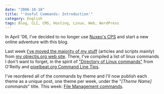 ```yaml
---
date: "2006-10-18"
title: "'Useful Commands: Introduction'"
category: English
tags: Blog, CLI, CMS, Hosting, Linux, Web, WordPress
---
```


In April '06, I've decided to no longer use [Nuxeo's CPS](https://www.cps-project.org) and start a new online adventure with this blog.

Last week [I've moved the majority of my stuff]({filename}/2006/old-site-to-blog-merge-in-progress.md) (articles and scripts mainly) from [my objectis.org web site](https://kevin.objectis.net). There, I've compiled a list of linux commands I don't want to forget, in the spirit of ["Directory of Linux commands"](https://www.oreillynet.com/linux/cmd/) from O'Reilly and [pixelbeat.org Command Line Tips](https://www.pixelbeat.org/cmdline.html).

I've reordered all of the commands by theme and I'll now publish each theme as a unique post, one theme per week, under the "_\[Theme Name\] commands_" title. This week: [File Management commands]({filename}/2006/file-management-commands.md).
